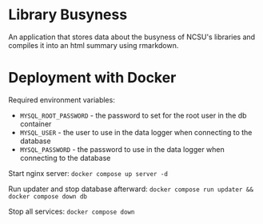 # Library Busyness

An application that stores data about the busyness of NCSU's libraries and compiles it into an html summary using rmarkdown.

# Deployment with Docker

Required environment variables:
 - `MYSQL_ROOT_PASSWORD` - the password to set for the root user in the db container
 - `MYSQL_USER` - the user to use in the data logger when connecting to the database
 - `MYSQL_PASSWORD` - the password to use in the data logger when connecting to the database

Start nginx server: `docker compose up server -d`

Run updater and stop database afterward: `docker compose run updater && docker compose down db`

Stop all services: `docker compose down`
